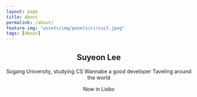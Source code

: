 ```yaml
---
layout: page
title: About
permalink: /about/
feature-img: "assets/img/pexels/circuit.jpeg"
tags: [About]
---
```


<!--Type on Strap is based on Type Theme, a free and open-source theme for [Jekyll](http://jekyllrb.com/), licensed under the MIT License.

Head over to the [theme's documentation](https://github.io/sylhare/Type-on-Strap) for much more information about Type on Strap or to install this theme on your own Jekyll site.

This file is an example of a page in Jekyll, that automatically shows up in the header navigation, you can delete or modify this file freely.-->

## <center>Suyeon Lee
<center> Sogang University, studying CS
Wannabe a good developer
Taveling around the world

Now in Lisbo